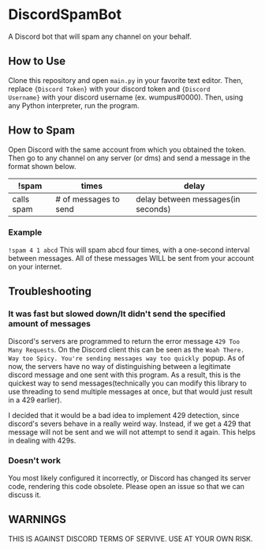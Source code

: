 # DiscordSpamBot

A Discord bot that will spam any channel on your behalf.

## How to Use

Clone this repository and open `main.py` in your favorite text editor. Then, replace `{Discord Token}` with your discord token and `{Discord Username}` with your discord username (ex. wumpus#0000). Then, using any Python interpreter, run the program.

## How to Spam

Open Discord with the same account from which you obtained the token. Then go to any channel on any server (or dms) and send a message in the format shown below.

|!spam|times|delay |
|--|--|--|
|calls spam|# of messages to send|delay between messages(in seconds)|

### Example

`!spam 4 1 abcd` This will spam abcd four times, with a one-second interval between messages. All of these messages WILL be sent from your account on your internet.

## Troubleshooting

### It was fast but slowed down/It didn't send the specified amount of messages

Discord's servers are programmed to return the error message `429 Too Many Requests`. On the Discord client this can be seen as the `Woah There. Way too Spicy. You're sending messages way too quickly`  popup. As of now, the servers have no way of distinguishing between a legitimate discord message and one sent with this program. As a result, this is the quickest way to send messages(technically you can modify this library to use threading to send multiple messages at once, but that would just result in a 429 earlier).

I decided that it would be a bad idea to implement 429 detection, since discord's severs behave in a really weird way. Instead, if we get a 429 that message will not be sent and we will not attempt to send it again. This helps in dealing with 429s.

### Doesn't work

You most likely configured it incorrectly, or Discord has changed its server code, rendering this code obsolete. Please open an issue so that we can discuss it.

## WARNINGS

THIS IS AGAINST DISCORD TERMS OF SERVIVE. USE AT YOUR OWN RISK.

